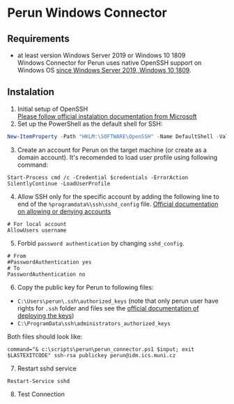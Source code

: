 # Perun Windows Connector
## Requirements 
- at least version Windows Server 2019 or Windows 10 1809   
Windows Connector for Perun uses native OpenSSH support on Windows OS [since Windows Server 2019, Windows 10 1809](https://docs.microsoft.com/en-us/windows-server/administration/openssh/openssh_install_firstuse).

## Instalation
1. Initial setup of OpenSSH   
[Please follow official instalation documentation from Microsoft](https://docs.microsoft.com/en-us/windows-server/administration/openssh/openssh_install_firstuse)
2. Set up the PowerShell as the default shell for SSH:   
```powershell
New-ItemProperty -Path "HKLM:\SOFTWARE\OpenSSH" -Name DefaultShell -Value "C:\Windows\System32\WindowsPowerShell\v1.0\powershell.exe" -PropertyType String -Force
```
3. Create an account for Perun on the target machine (or create as a domain account). It's recomended to load user profile using following command:
```
Start-Process cmd /c -Credential $credentials -ErrorAction SilentlyContinue -LoadUserProfile
```
4. Allow SSH only for the specific account by adding the following line to end of the `%programdata%\ssh\sshd_config` file. [Official documentation on allowing or denying accounts](https://docs.microsoft.com/en-us/windows-server/administration/openssh/openssh_server_configuration#allowgroups-allowusers-denygroups-denyusers)
```
# For local account
AllowUsers username
``` 
5. Forbid `password authentication` by changing `sshd_config`.
```
# From
#PasswordAuthentication yes
# To
PasswordAuthentication no
```
6. Copy the public key for Perun to following files:
  - `C:\Users\perun\.ssh\authorized_keys` (note that only perun user have rights for `.ssh` folder and files see the [official documentation of deploying the keys](https://docs.microsoft.com/en-us/windows-server/administration/openssh/openssh_keymanagement#deploying-the-public-key))
  - `C:\ProgramData\ssh\administrators_authorized_keys`     
  
Both files should look like:
```
command="& c:\scripts\perun\perun_connector.ps1 $input; exit $LASTEXITCODE" ssh-rsa publickey perun@idm.ics.muni.cz
```

7. Restart sshd service
```
Restart-Service sshd
```
8. Test Connection